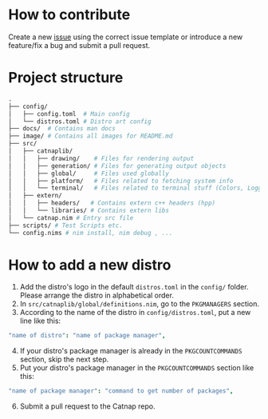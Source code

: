 # How to contribute
Create a new [issue](https://github.com/iinsertNameHere/catnap/issues) using the correct issue template or introduce a new feature/fix a bug and submit a pull request.

# Project structure
```graphql
.
├── config/
│   ├── config.toml  # Main config
│   └── distros.toml # Distro art config
├── docs/  # Contains man docs
├── image/ # Contains all images for README.md
├── src/
│   ├── catnaplib/
│   │   ├── drawing/    # Files for rendering output
│   │   ├── generation/ # Files for generating output objects
│   │   ├── global/     # Files used globally
│   │   ├── platform/   # Files related to fetching system info
│   │   └── terminal/   # Files related to terminal stuff (Colors, Logging)
│   ├── extern/
│   │   ├── headers/   # Contains extern c++ headers (hpp)
│   │   └── libraries/ # Contains extern libs
│   └── catnap.nim # Entry src file
├── scripts/ # Test Scripts etc.
└── config.nims # nim install, nim debug , ...
```

# How to add a new distro

1. Add the distro's logo in the default `distros.toml` in the `config/` folder. Please arrange the distro in alphabetical order.
2. In `src/catnaplib/global/definitions.nim`, go to the `PKGMANAGERS` section.
3. According to the name of the distro in `config/distros.toml`, put a new line like this:
```nim
"name of distro": "name of package manager",
```
4. If your distro's package manager is already in the `PKGCOUNTCOMMANDS` section, skip the next step.
5. Put your distro's package manager in the `PKGCOUNTCOMMANDS` section like this:
```nim
"name of package manager": "command to get number of packages",
```
6. Submit a pull request to the Catnap repo.

